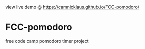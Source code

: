 view live demo @ https://camnicklaus.github.io/FCC-pomodoro/

# FCC-pomodoro
free code camp pomodoro timer project
